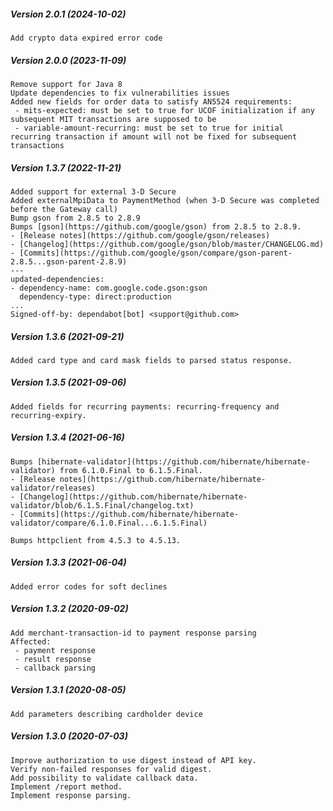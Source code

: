 ##### Version 2.0.1 (2024-10-02)

	Add crypto data expired error code

##### Version 2.0.0 (2023-11-09)

	Remove support for Java 8
	Update dependencies to fix vulnerabilities issues
	Added new fields for order data to satisfy AN5524 requirements:
	 - mits-expected: must be set to true for UCOF initialization if any subsequent MIT transactions are supposed to be
	 - variable-amount-recurring: must be set to true for initial recurring transaction if amount will not be fixed for subsequent transactions

##### Version 1.3.7 (2022-11-21)

	Added support for external 3-D Secure
	Added externalMpiData to PaymentMethod (when 3-D Secure was completed before the Gateway call)
	Bump gson from 2.8.5 to 2.8.9
	Bumps [gson](https://github.com/google/gson) from 2.8.5 to 2.8.9.
	- [Release notes](https://github.com/google/gson/releases)
	- [Changelog](https://github.com/google/gson/blob/master/CHANGELOG.md)
	- [Commits](https://github.com/google/gson/compare/gson-parent-2.8.5...gson-parent-2.8.9)
	---
	updated-dependencies:
	- dependency-name: com.google.code.gson:gson
	  dependency-type: direct:production
	...
	Signed-off-by: dependabot[bot] <support@github.com>

##### Version 1.3.6 (2021-09-21)

	Added card type and card mask fields to parsed status response.

##### Version 1.3.5 (2021-09-06)

	Added fields for recurring payments: recurring-frequency and recurring-expiry.

##### Version 1.3.4 (2021-06-16)

	Bumps [hibernate-validator](https://github.com/hibernate/hibernate-validator) from 6.1.0.Final to 6.1.5.Final.
	- [Release notes](https://github.com/hibernate/hibernate-validator/releases)
	- [Changelog](https://github.com/hibernate/hibernate-validator/blob/6.1.5.Final/changelog.txt)
	- [Commits](https://github.com/hibernate/hibernate-validator/compare/6.1.0.Final...6.1.5.Final)
	
	Bumps httpclient from 4.5.3 to 4.5.13.

##### Version 1.3.3 (2021-06-04)

	Added error codes for soft declines

##### Version 1.3.2 (2020-09-02)

	Add merchant-transaction-id to payment response parsing
	Affected:
	 - payment response
	 - result response
	 - callback parsing

##### Version 1.3.1 (2020-08-05)

	Add parameters describing cardholder device

##### Version 1.3.0 (2020-07-03)

	Improve authorization to use digest instead of API key.
	Verify non-failed responses for valid digest.
	Add possibility to validate callback data.
	Implement /report method.
	Implement response parsing.

